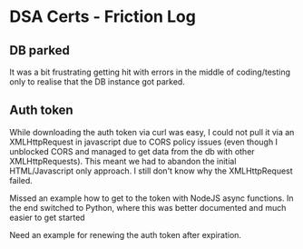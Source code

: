 # DSA Certs - Friction Log

## DB parked
It was a bit frustrating getting hit with errors in the middle of coding/testing only to realise that the DB instance got parked.

## Auth token 
While downloading the auth token via curl was easy, I could not pull it via an XMLHttpRequest in javascript due to CORS policy issues (even though I unblocked CORS and managed to get data from the db with other XMLHttpRequests). This meant we had to abandon the initial HTML/Javascript only approach. I still don't know why the XMLHttpRequest failed.

Missed an example how to get to the token with NodeJS async functions. In the end switched to Python, where this was better documented and much easier to get started

Need an example for renewing the auth token after expiration.



